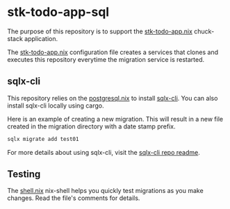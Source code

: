 # stk-todo-app-sql 

The purpose of this repository is to support the [stk-todo-app.nix](https://github.com/chuckstack/chuck-stack-nix/blob/main/nixos/stk-todo-app.nix) chuck-stack application. 

The [stk-todo-app.nix](https://github.com/chuckstack/chuck-stack-nix/blob/main/nixos/stk-todo-app.nix) configuration file creates a services that clones and executes this repository everytime the migration service is restarted.

## sqlx-cli

This repository relies on the [postgresql.nix](https://github.com/chuckstack/chuck-stack-nix/blob/main/nixos/postgresql.nix) to install [sqlx-cli](https://github.com/launchbadge/sqlx/tree/main/sqlx-cli). You can also install sqlx-cli locally using cargo.

Here is an example of creating a new migration. This will result in a new file created in the migration directory with a date stamp prefix.

```bash
sqlx migrate add test01
```

For more details about using sqlx-cli, visit the [sqlx-cli repo readme](https://github.com/launchbadge/sqlx/tree/main/sqlx-cli).

## Testing

The [shell.nix](./test/shell.nix) nix-shell helps you quickly test migrations as you make changes. Read the file's comments for details.
